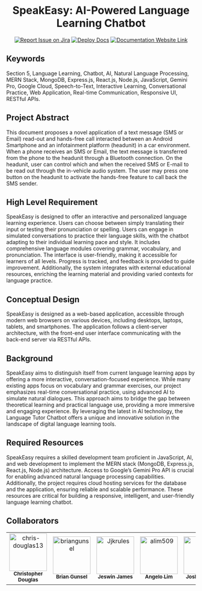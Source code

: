 <div align="center">

# SpeakEasy: AI-Powered Language Learning Chatbot

[![Report Issue on Jira](https://img.shields.io/badge/Report%20Issues-Jira-0052CC?style=flat&logo=jira-software)](https://temple-cis-projects-in-cs.atlassian.net/jira/software/c/projects/DT/issues)
[![Deploy Docs](https://github.com/ApplebaumIan/tu-cis-4398-docs-template/actions/workflows/deploy.yml/badge.svg)](https://github.com/ApplebaumIan/tu-cis-4398-docs-template/actions/workflows/deploy.yml)
[![Documentation Website Link](https://img.shields.io/badge/-Documentation%20Website-brightgreen)](https://applebaumian.github.io/tu-cis-4398-docs-template/)


</div>


## Keywords

Section 5, Language Learning, Chatbot, AI, Natural Language Processing, MERN Stack, MongoDB, Express.js, React.js, Node.js, JavaScript, Gemini Pro, Google Cloud, Speech-to-Text, Interactive Learning, Conversational Practice, Web Application, Real-time Communication, Responsive UI, RESTful APIs.

## Project Abstract

This document proposes a novel application of a text message (SMS or Email) read-out and hands-free call interacted between an Android Smartphone and an infotainment platform (headunit) in a car environment. When a phone receives an SMS or Email, the text message is transferred from the phone to the headunit through a Bluetooth connection. On the headunit, user can control which and when the received SMS or E-mail to be read out through the in-vehicle audio system. The user may press one button on the headunit to activate the hands-free feature to call back the SMS sender.

## High Level Requirement

SpeakEasy is designed to offer an interactive and personalized language learning experience. Users can choose between simply translating their input or testing their pronunciation or spelling. Users can engage in simulated conversations to practice their language skills, with the chatbot adapting to their individual learning pace and style. It includes comprehensive language modules covering grammar, vocabulary, and pronunciation. The interface is user-friendly, making it accessible for learners of all levels. Progress is tracked, and feedback is provided to guide improvement. Additionally, the system integrates with external educational resources, enriching the learning material and providing varied contexts for language practice. 

## Conceptual Design

SpeakEasy is designed as a web-based application, accessible through modern web browsers on various devices, including desktops, laptops, tablets, and smartphones. The application follows a client-server architecture, with the front-end user interface communicating with the back-end server via RESTful APIs.

## Background

SpeakEasy aims to distinguish itself from current language learning apps by offering a more interactive, conversation-focused experience. While many existing apps focus on vocabulary and grammar exercises, our project emphasizes real-time conversational practice, using advanced AI to simulate natural dialogues. This approach aims to bridge the gap between theoretical learning and practical language use, providing a more immersive and engaging experience. By leveraging the latest in AI technology, the Language Tutor Chatbot offers a unique and innovative solution in the landscape of digital language learning tools.  

## Required Resources

SpeakEasy requires a skilled development team proficient in JavaScript, AI, and web development to implement the MERN stack (MongoDB, Express.js, React.js, Node.js) architecture. Access to Google’s Gemini Pro API is crucial for enabling advanced natural language processing capabilities. Additionally, the project requires cloud hosting services for the database and the application, ensuring reliable and scalable performance. These resources are critical for building a responsive, intelligent, and user-friendly language learning chatbot. 

 

## Collaborators

[//]: # ( readme: collaborators -start )
<table>
<tr>
    <td align="center">
        <a href="https://github.com/chris-douglas13">
            <img src="https://avatars.githubusercontent.com/u/111987005?v=4" width="100;" alt="chris-douglas13"/>
            <br />
            <sub><b>Christopher Douglas</b></sub>
        </a>
    </td>
    <td align="center">
        <a href="https://github.com/briangunsel">
            <img src="https://avatars.githubusercontent.com/u/13840712?v=4" width="100;" alt="briangunsel"/>
            <br />
            <sub><b>Brian Gunsel</b></sub>
        </a>
    </td>
    <td align="center">
        <a href="https://github.com/Jjkrules">
            <img src="https://avatars.githubusercontent.com/u/112143815?v=4" width="100;" alt="Jjkrules"/>
            <br />
            <sub><b>Jeswin James</b></sub>
        </a>
    </td>
     <td align="center">
        <a href="https://github.com/alim509">
            <img src="https://avatars.githubusercontent.com/u/42529850?v=4" width="100;" alt="alim509"/>
            <br />
            <sub><b>Angelo Lim</b></sub>
        </a>
    </td>
     <td align="center">
        <a href="https://github.com/sabioe">
            <img src="https://avatars.githubusercontent.com/u/112010085?v=4" width="100;" alt="sabioe"/>
            <br />
            <sub><b>Joshua Sabio</b></sub>
        </a>
    </td>
     <td align="center">
        <a href="https://github.com/erinsantosaa">
            <img src="https://avatars.githubusercontent.com/u/111716499?v=4" width="100;" alt="erinsantosaa"/>
            <br />
            <sub><b>Erin Santososa</b></sub>
        </a>
    </td>
   </tr>
</table>

[//]: # ( readme: collaborators -end )
